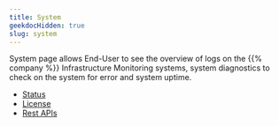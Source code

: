 ```yaml
---
title: System
geekdocHidden: true
slug: system
---
```



System page allows End-User to see the overview of logs on the {{% company %}} Infrastructure Monitoring systems, system diagnostics to check on the system for error and system uptime.


* <a href="/administrative/admin/system/status">Status</a>
* <a href="/administrative/admin/system/license">License</a>
* <a href="/administrative/admin/system/restapis">Rest APIs</a>